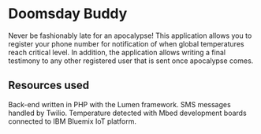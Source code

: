 # Doomsday Buddy
Never be fashionably late for an apocalypse!
This application allows you to register your phone number for notification of when global temperatures reach critical level.
In addition, the application allows writing a final testimony to any other registered user that is sent once apocalypse comes.

## Resources used
Back-end written in PHP with the Lumen framework.
SMS messages handled by Twilio.
Temperature detected with Mbed development boards connected to IBM Bluemix IoT platform.
